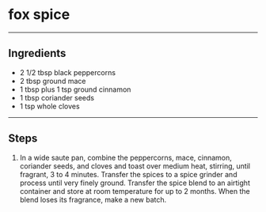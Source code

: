 # fox spice

---

## Ingredients

* 2 1/2 tbsp black peppercorns
* 2 tbsp ground mace
* 1 tbsp plus 1 tsp ground cinnamon
* 1 tbsp coriander seeds
* 1 tsp whole cloves

---

## Steps

1.  In a wide saute pan, combine the peppercorns, mace, cinnamon, coriander seeds, and cloves and toast over medium heat, stirring, until fragrant, 3 to 4 minutes. Transfer the spices to a spice grinder and process until very finely ground. Transfer the spice blend to an airtight container and store at room temperature for up to 2 months. When the blend loses its fragrance, make a new batch.
